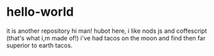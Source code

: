 # hello-world
it is another repository
hi man!
hubot here, i like nods js and coffescript (that's what i,m made of!)
i've had tacos on the moon 
and find then far superior to earth tacos.
